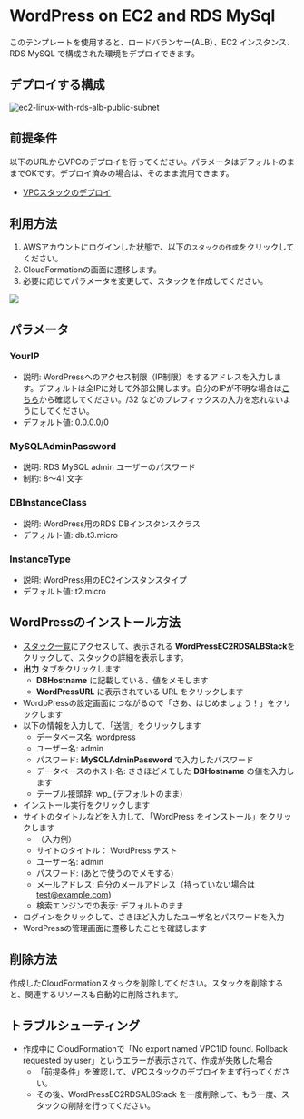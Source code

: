 # WordPress on EC2 and RDS MySql

このテンプレートを使用すると、ロードバランサー(ALB）、EC2 インスタンス、RDS MySQL で構成された環境をデプロイできます。

## デプロイする構成
![ec2-linux-with-rds-alb-public-subnet](https://github.com/mirakuuu/aws-deploy-factory/assets/159740576/a5dad8e3-4381-4f03-bf64-d656ac9fcc94)

## 前提条件

以下のURLからVPCのデプロイを行ってください。パラメータはデフォルトのままでOKです。デプロイ済みの場合は、そのまま流用できます。

- [VPCスタックのデプロイ](https://github.com/mirakuuu/aws-deploy-factory/tree/main/00_vpc)

## 利用方法

1. AWSアカウントにログインした状態で、以下の`スタックの作成`をクリックしてください。
2. CloudFormationの画面に遷移します。
3. 必要に応じてパラメータを変更して、スタックを作成してください。

[<img src="https://github.com/mirakuuu/aws-deploy-factory/assets/159740576/c2d15fc9-8371-479b-94b0-4e433118e12e">](https://ap-northeast-1.console.aws.amazon.com/cloudformation/home?region=ap-northeast-1#/stacks/create?stackName=WordPressEC2RDSALBStack&templateURL=https://aws-deploy-factory-ap-northeast-1.s3.ap-northeast-1.amazonaws.com/wordpress/ec2-linux-with-rds-alb-public-subnet/ec2-linux-with-rds-alb-public-subnet.yml)

## パラメータ

### YourIP

- 説明: WordPressへのアクセス制限（IP制限）をするアドレスを入力します。デフォルトは全IPに対して外部公開します。自分のIPが不明な場合は[こちら](https://www.cman.jp/network/support/go_access.cgi)から確認してください。/32 などのプレフィックスの入力を忘れないようにしてください。
- デフォルト値: 0.0.0.0/0

### MySQLAdminPassword

- 説明: RDS MySQL admin ユーザーのパスワード
- 制約: 8～41 文字

### DBInstanceClass

- 説明: WordPress用のRDS DBインスタンスクラス
- デフォルト値: db.t3.micro

### InstanceType

- 説明: WordPress用のEC2インスタンスタイプ
- デフォルト値: t2.micro

## WordPressのインストール方法

- [スタック一覧](https://ap-northeast-1.console.aws.amazon.com/cloudformation/home?region=ap-northeast-1#/stacks)にアクセスして、表示される **WordPressEC2RDSALBStack**をクリックして、スタックの詳細を表示します。
- **出力** タブをクリックします
  - **DBHostname** に記載している、値をメモします
  - **WordPressURL** に表示されている URL をクリックします
- WordpPressの設定画面につながるので「さあ、はじめましょう！」をクリックします
- 以下の情報を入力して、「送信」をクリックします
  - データベース名: wordpress
  - ユーザー名: admin
  - パスワード: **MySQLAdminPassword** で入力したパスワード
  - データベースのホスト名: さきほどメモした **DBHostname** の値を入力します
  - テーブル接頭辞: wp_ (デフォルトのまま)
- インストール実行をクリックします
- サイトのタイトルなどを入力して、「WordPress をインストール」をクリックします
  - （入力例）
  - サイトのタイトル： WordPress テスト
  - ユーザー名: admin
  - パスワード: (あとで使うのでメモする)
  - メールアドレス: 自分のメールアドレス（持っていない場合は test@example.com)
  - 検索エンジンでの表示: デフォルトのまま
- ログインをクリックして、さきほど入力したユーザ名とパスワードを入力
- WordPressの管理画面に遷移したことを確認します

## 削除方法

作成したCloudFormationスタックを削除してください。スタックを削除すると、関連するリソースも自動的に削除されます。


## トラブルシューティング
- 作成中に CloudFormationで「No export named VPC1ID found. Rollback requested by user」というエラーが表示されて、作成が失敗した場合
  - 「前提条件」を確認して、VPCスタックのデプロイをまず行ってください。
  - その後、WordPressEC2RDSALBStack を一度削除して、もう一度、スタックの削除を行ってください。